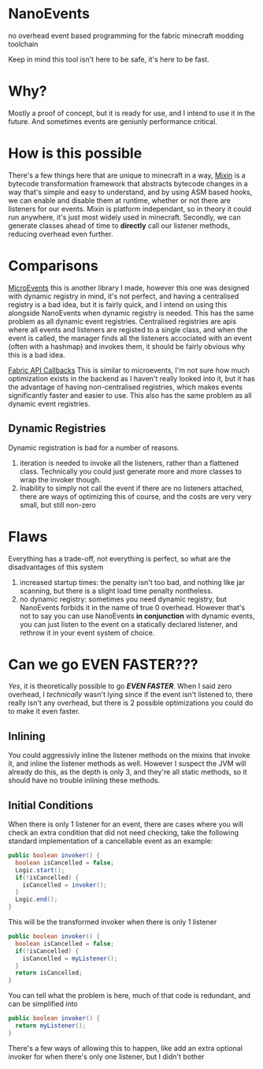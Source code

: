 # NanoEvents
no overhead event based programming for the fabric minecraft modding toolchain

Keep in mind this tool isn't here to be safe, it's here to be fast.

# Why?
Mostly a proof of concept, but it is ready for use, and I intend to use it in the future. And sometimes events are geniunly performance critical.

# How is this possible
There's a few things here that are unique to minecraft in a way, [Mixin](https://github.com/SpongePowered/Mixin) is a bytecode transformation framework that abstracts bytecode changes in a way that's simple and easy to understand, and by using ASM based hooks, we can enable and disable them at runtime, whether or not there are listeners for our events. Mixin is platform independant, so in theory it could run anywhere, it's just most widely used in minecraft. Secondly, we can generate classes ahead of time to **directly** call our listener methods, reducing overhead even further.

# Comparisons
[MicroEvents](https://github.com/WoolMC/MicroEvents) this is another library I made, however this one was designed with
dynamic registry in mind, it's not perfect, and having a centralised registry is a bad idea, but it is fairly quick, and I intend
on using this alongside NanoEvents when dynamic registry is needed. This has the same problem as all dynamic event registries. Centralised registries are apis where all events and listeners are registed to a single class, and when the event is called, the
manager finds all the listeners accociated with an event (often with a hashmap) and invokes them, it should be fairly obvious why this
is a bad idea.

[Fabric API Callbacks](https://github.com/FabricMC/fabric) This is similar to microevents, I'm not sure how much optimization exists in the backend as I haven't really looked into it, but it has the advantage of having non-centralised registries, which makes events significantly faster and easier to use. This also has the same problem as all dynamic event registries.

## Dynamic Registries
Dynamic registration is bad for a number of reasons.
1) iteration is needed to invoke all the listeners, rather than a flattened class. Technically you could just generate more and more classes to wrap the invoker though.
2) Inability to simply not call the event if there are no listeners attached, there are ways of optimizing this of course, and the costs are very very small, but still non-zero

# Flaws
Everything has a trade-off, not everything is perfect, so what are the disadvantages of this system
1) increased startup times: the penalty isn't too bad, and nothing like jar scanning, but there is a slight load time penalty nontheless.
2) no dynamic registry: sometimes you need dynamic registry, but NanoEvents forbids it in the name of true 0 overhead. However that's not to say you can use NanoEvents **in conjunction** with dynamic events, you can just listen to the event on a statically declared
listener, and rethrow it in your event system of choice.

# Can we go EVEN FASTER???
*Yes*, it is theoretically possible to go ***EVEN FASTER***. When I said zero overhead, I *technically* wasn't lying since if the event isn't listened to, there really isn't any overhead, but there is 2 possible optimizations you could do to make it even faster.

## Inlining
You could aggressivly inline the listener methods on the mixins that invoke it, and inline the listener methods as well. However I suspect the JVM will already do this, as the depth is only 3, and they're all static methods, so it should have no trouble inlining these methods.

## Initial Conditions
When there is only 1 listener for an event, there are cases where you will check an extra condition that did not need checking,
take the following standard implementation of a cancellable event as an example:
```java
public boolean invoker() {
  boolean isCancelled = false;
  Logic.start();
  if(!isCancelled) {
    isCancelled = invoker();
  }
  Logic.end();
}
```
This will be the transformed invoker when there is only 1 listener
```java
public boolean invoker() {
  boolean isCancelled = false;
  if(!isCancelled) {
    isCancelled = myListener();
  }
  return isCancelled;
}
```
You can tell what the problem is here, much of that code is redundant, and can be simplified into
```java
public boolean invoker() {
  return myListener();
}
```
There's a few ways of allowing this to happen, like add an extra optional invoker for when there's only one listener, but I didn't bother
